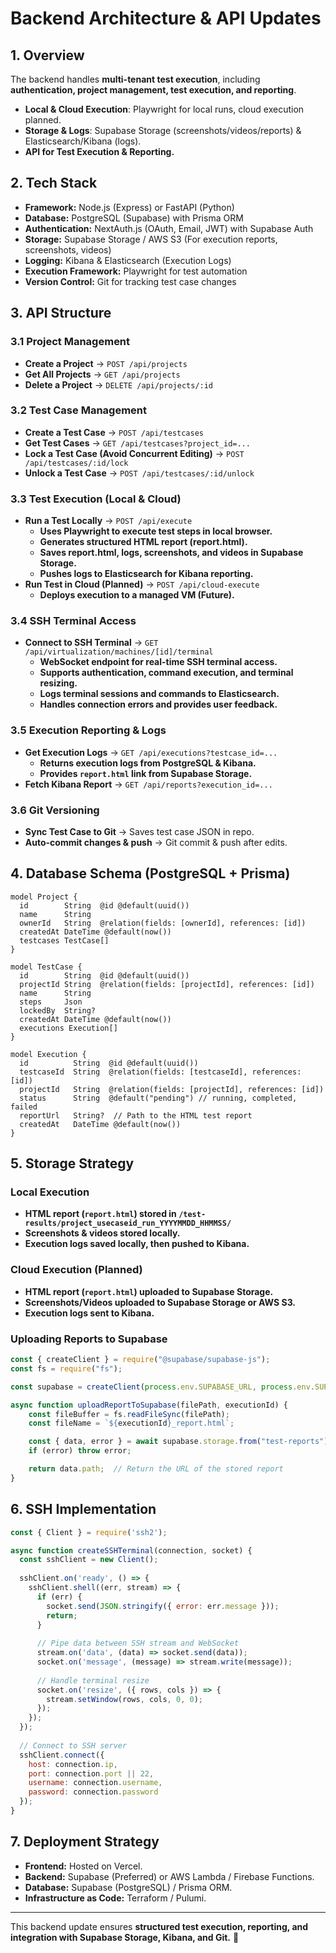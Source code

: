 # Backend Architecture & API Updates

## 1. Overview
The backend handles **multi-tenant test execution**, including **authentication, project management, test execution, and reporting**. 
- **Local & Cloud Execution**: Playwright for local runs, cloud execution planned.
- **Storage & Logs**: Supabase Storage (screenshots/videos/reports) & Elasticsearch/Kibana (logs).
- **API for Test Execution & Reporting.**

## 2. Tech Stack
- **Framework:** Node.js (Express) or FastAPI (Python)
- **Database:** PostgreSQL (Supabase) with Prisma ORM
- **Authentication:** NextAuth.js (OAuth, Email, JWT) with Supabase Auth
- **Storage:** Supabase Storage / AWS S3 (For execution reports, screenshots, videos)
- **Logging:** Kibana & Elasticsearch (Execution Logs)
- **Execution Framework:** Playwright for test automation
- **Version Control:** Git for tracking test case changes

## 3. API Structure
### 3.1 Project Management
- **Create a Project** → `POST /api/projects`
- **Get All Projects** → `GET /api/projects`
- **Delete a Project** → `DELETE /api/projects/:id`

### 3.2 Test Case Management
- **Create a Test Case** → `POST /api/testcases`
- **Get Test Cases** → `GET /api/testcases?project_id=...`
- **Lock a Test Case (Avoid Concurrent Editing)** → `POST /api/testcases/:id/lock`
- **Unlock a Test Case** → `POST /api/testcases/:id/unlock`

### 3.3 Test Execution (Local & Cloud)
- **Run a Test Locally** → `POST /api/execute`
  - **Uses Playwright to execute test steps in local browser.**
  - **Generates structured HTML report (report.html).**
  - **Saves report.html, logs, screenshots, and videos in Supabase Storage.**
  - **Pushes logs to Elasticsearch for Kibana reporting.**
- **Run Test in Cloud (Planned)** → `POST /api/cloud-execute`
  - **Deploys execution to a managed VM (Future).**

### 3.4 SSH Terminal Access
- **Connect to SSH Terminal** → `GET /api/virtualization/machines/[id]/terminal`
  - **WebSocket endpoint for real-time SSH terminal access.**
  - **Supports authentication, command execution, and terminal resizing.**
  - **Logs terminal sessions and commands to Elasticsearch.**
  - **Handles connection errors and provides user feedback.**

### 3.5 Execution Reporting & Logs
- **Get Execution Logs** → `GET /api/executions?testcase_id=...`
  - **Returns execution logs from PostgreSQL & Kibana.**
  - **Provides `report.html` link from Supabase Storage.**
- **Fetch Kibana Report** → `GET /api/reports?execution_id=...`

### 3.6 Git Versioning
- **Sync Test Case to Git** → Saves test case JSON in repo.
- **Auto-commit changes & push** → Git commit & push after edits.

## 4. Database Schema (PostgreSQL + Prisma)
```prisma
model Project {
  id        String  @id @default(uuid())
  name      String
  ownerId   String  @relation(fields: [ownerId], references: [id])
  createdAt DateTime @default(now())
  testcases TestCase[]
}

model TestCase {
  id        String  @id @default(uuid())
  projectId String  @relation(fields: [projectId], references: [id])
  name      String
  steps     Json
  lockedBy  String?
  createdAt DateTime @default(now())
  executions Execution[]
}

model Execution {
  id          String  @id @default(uuid())
  testcaseId  String  @relation(fields: [testcaseId], references: [id])
  projectId   String  @relation(fields: [projectId], references: [id])
  status      String  @default("pending") // running, completed, failed
  reportUrl   String?  // Path to the HTML test report
  createdAt   DateTime @default(now())
}
```

## 5. Storage Strategy
### Local Execution
- **HTML report (`report.html`) stored in `/test-results/project_usecaseid_run_YYYYMMDD_HHMMSS/`**
- **Screenshots & videos stored locally.**
- **Execution logs saved locally, then pushed to Kibana.**

### Cloud Execution (Planned)
- **HTML report (`report.html`) uploaded to Supabase Storage.**
- **Screenshots/Videos uploaded to Supabase Storage or AWS S3.**
- **Execution logs sent to Kibana.**

### Uploading Reports to Supabase
```javascript
const { createClient } = require("@supabase/supabase-js");
const fs = require("fs");

const supabase = createClient(process.env.SUPABASE_URL, process.env.SUPABASE_KEY);

async function uploadReportToSupabase(filePath, executionId) {
    const fileBuffer = fs.readFileSync(filePath);
    const fileName = `${executionId}_report.html`;

    const { data, error } = await supabase.storage.from("test-reports").upload(fileName, fileBuffer);
    if (error) throw error;

    return data.path;  // Return the URL of the stored report
}
```

## 6. SSH Implementation
```javascript
const { Client } = require('ssh2');

async function createSSHTerminal(connection, socket) {
  const sshClient = new Client();
  
  sshClient.on('ready', () => {
    sshClient.shell((err, stream) => {
      if (err) {
        socket.send(JSON.stringify({ error: err.message }));
        return;
      }
      
      // Pipe data between SSH stream and WebSocket
      stream.on('data', (data) => socket.send(data));
      socket.on('message', (message) => stream.write(message));
      
      // Handle terminal resize
      socket.on('resize', ({ rows, cols }) => {
        stream.setWindow(rows, cols, 0, 0);
      });
    });
  });
  
  // Connect to SSH server
  sshClient.connect({
    host: connection.ip,
    port: connection.port || 22,
    username: connection.username,
    password: connection.password
  });
}
```

## 7. Deployment Strategy
- **Frontend:** Hosted on Vercel.
- **Backend:** Supabase (Preferred) or AWS Lambda / Firebase Functions.
- **Database:** Supabase (PostgreSQL) / Prisma ORM.
- **Infrastructure as Code:** Terraform / Pulumi.

---
This backend update ensures **structured test execution, reporting, and integration with Supabase Storage, Kibana, and Git.** 🚀

